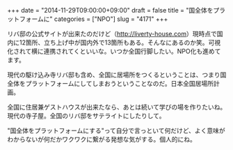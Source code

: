 +++
date = "2014-11-29T09:00:00+09:00"
draft = false
title = "国全体をプラットフォームに"
categories = ["NPO"]
slug = "4171"
+++

リバ邸の公式サイトが出来たのだけど（<a href="http://liverty-house.com">http://liverty-house.com</a>）現時点で国内に12箇所、立ち上げ中が国内外で13箇所もある。そんなにあるのか笑。可視化されて横に連携されてくといいな。いつか全国行脚したい。NPO化も進めてます。

現代の駆け込み寺リバ邸も含め、全国に居場所をつくるということは、つまり国全体をプラットフォームにしてしまおうということなのだ。日本全国居場所計画。

全国に住居兼ゲストハウスが出来たなら、あとは続いて学びの場を作りたいね。現代の寺子屋。全国のリバ邸をサテライトにしたりして。

"国全体をプラットフォームにする"って自分で言っといて何だけど、よく意味がわからないが何だかワクワクに繋がる発想な気がする。個人的にね。
